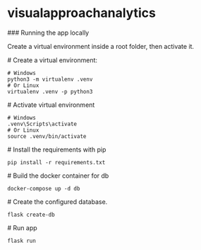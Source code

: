 # visualapproachanalytics

### Running the app locally

Create a virtual environment inside a root folder, then activate it.

# Create a virtual environment:

```
# Windows
python3 -m virtualenv .venv
# Or Linux
virtualenv .venv -p python3
```

# Activate virtual environment

```
# Windows
.venv\Scripts\activate
# Or Linux
source .venv/bin/activate
```

# Install the requirements with pip

```
pip install -r requirements.txt
```

# Build the docker container for db

```
docker-compose up -d db
```

# Create the configured database.

```
flask create-db
```

# Run app

```
flask run
```
